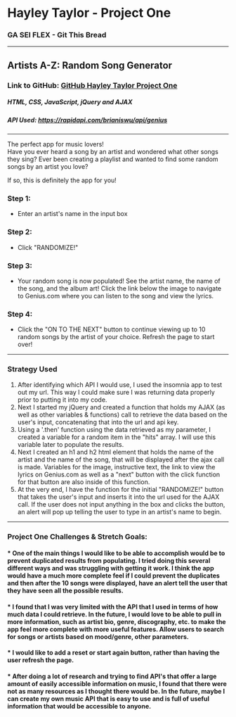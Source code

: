 # Hayley Taylor - Project One
### GA SEI FLEX - Git This Bread
***
## Artists A-Z: Random Song Generator
### Link to GitHub: [GitHub Hayley Taylor Project One](https://git.generalassemb.ly/HayleyTaylor/Project-One)
##### HTML, CSS, JavaScript, jQuery and AJAX 
##### API Used: https://rapidapi.com/brianiswu/api/genius
***
The perfect app for music lovers! <br>
Have you ever heard a song by an artist and wondered what other songs they sing? Ever been creating a playlist and wanted to find some random songs by an artist you love?

If so, this is definitely the app for you!

### Step 1:
* Enter an artist's name in the input box

### Step 2:
* Click "RANDOMIZE!"

### Step 3:
* Your random song is now populated! See the artist name, the name of the song, and the album art! Click the link below the image to navigate to Genius.com where you can listen to the song and view the lyrics.

### Step 4:
* Click the "ON TO THE NEXT" button to continue viewing up to 10 random songs by the artist of your choice. Refresh the page to start over!
***
### Strategy Used
1. After identifying which API I would use, I used the insomnia app to test out my url. This way I could make sure I was returning data properly prior to putting it into my code.
2. Next I started my jQuery and created a function that holds  my AJAX (as well as other variables & functions) call to retrieve the data based on the user's input, concatenating that into the url and api key.
3. Using a '.then' function using the data retrieved as my parameter, I created a variable for a random item in the "hits" array. I will use this variable later to populate the results.
4. Next I created an h1 and h2 html element that holds the name of the artist and the name of the song, that will be displayed after the ajax call is made. Variables for the image, instructive text, the link to view the lyrics on Genius.com as well as a "next" button with the click function for that button are also inside of this function.
5. At the very end, I have the function for the initial "RANDOMIZE!" button that takes the user's input and inserts it into the url used for the AJAX call. If the user does not input anything in the box and clicks the button, an alert will pop up telling the user to type in an artist's name to begin.

***
### Project One Challenges & Stretch Goals:
#### * One of the main things I would like to be able to accomplish would be to prevent duplicated results from populating. I tried doing this several different ways and was struggling with getting it work. I think the app would have a much more complete feel if I could prevent the duplicates and then after the 10 songs were displayed, have an alert tell the user that they have seen all the possible results. 
#### * I found that I was very limited with the API that I used in terms of how much data I could retrieve. In the future, I would love to be able to pull in more information, such as artist bio, genre, discography, etc. to make the app feel more complete with more useful features. Allow users to search for songs or artists based on mood/genre, other parameters.
#### * I would like to add a reset or start again button, rather than having the user refresh the page.
#### * After doing a lot of research and trying to find API's that offer a large amount of easily accessible information on music, I found that there were not as many resources as I thought there would be. In the future, maybe I can create my own music API that is easy to use and is full of useful information that would be accessible to anyone.



